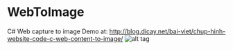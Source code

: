 # WebToImage
C# Web capture to image
Demo at: http://blog.dicay.net/bai-viet/chup-hinh-website-code-c-web-content-to-image/
![alt tag](http://blog.dicay.net/wp-content/uploads/2016/01/webtoimage-dicay-net-270x300.jpg "Demo capture image from web content")
